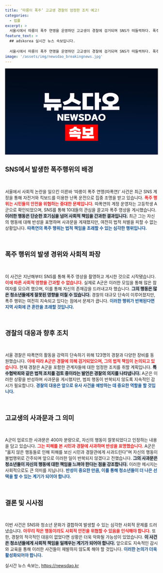 ```yaml
---
title: ‘따릉이 폭주’ 고교생 경찰의 엄정한 조치 예고!
categories:
  - 법률
excerpt: >
  서울시에서 따릉이 폭주 연맹을 운영하던 고교생이 경찰에 검거되며 SNS가 떠들썩하다. 폭주를 예고한 후 사과문을 게재했지만, 경찰은 형법 적용을 검토 중이다. 청소년들의 경각심을 위한 경고가 던져진 지금, 자전거와 킥보드의 위험한 행태는 끝날 것인가?
feature_text: >
  ## adskorea 실시간 뉴스 속보입니다.

  서울시에서 따릉이 폭주 연맹을 운영하던 고교생이 경찰에 검거되며 SNS가 떠들썩하다. 폭주를 예고한 후 사과문을 게재했지만, 경찰은 형법 적용을 검토 중이다. 청소년들의 경각심을 위한 경고가 던져진 지금, 자전거와 킥보드의 위험한 행태는 끝날 것인가?
image: '/assets/img/newsdao_breakingnews.jpg'
---
```


<p><img src="/assets/img/newsdao_breakingnews.jpg" alt="adskorea 속보" /></p>

<h2 data-ke-size="size26">SNS에서 발생한 폭주행위의 배경</h2>

<p data-ke-size="size16">&nbsp;</p>

<p>서울에서 사회적 논란을 일으킨 이른바 ‘따릉이 폭주 연맹(따폭연)’ 사건은 최근 SNS 계정을 통해 자전거와 킥보드를 이용한 난폭 운전으로 집중 조명을 받고 있습니다. <b><span style="color: #ee2323;">폭주 행위는 시민들의 안전을 위협하는 중대한 문제입니다.</span></b> 따폭연의 계정 운영자는 고등학생 A군으로 확인되었으며, SNS를 통해 10대들의 관심을 끌고자 폭주 영상을 게시했습니다. <b><span style="background-color: #21538527;">이러한 행동은 단순한 호기심을 넘어 사회적 책임을 간과한 결과입니다.</span></b> 최근 그는 자신의 행동에 대해 반성을 표명하며 사과문을 게재했지만, 여전히 법적 처벌을 피할 수 없는 상황입니다. <b><span style="color: #1a5490;">따폭연의 폭주 행위는 법적 책임을 초래할 수 있는 심각한 행위입니다.</span></b></p>

<p data-ke-size="size16">&nbsp;</p>

<h2 data-ke-size="size26">폭주 행위의 발생 경위와 사회적 파장</h2>

<p data-ke-size="size16">&nbsp;</p>

<p>이 사건은 지난해부터 SNS를 통해 폭주 영상을 촬영하고 게시한 것으로 시작됐습니다. <b><span style="color: #ee2323;">이에 따른 사회적 영향을 간과할 수 없습니다.</span></b> 실제로 A군은 이러한 모임을 통해 많은 참여자를 모으려 했으며, 이를 통해 자신의 존재감을 드러내고자 했습니다. <b><span style="background-color: #21538527;">그의 행동은 많은 청소년들에게 잘못된 영향을 미칠 수 있습니다.</span></b> 경찰의 대규모 단속이 이루어졌지만, 폭주 행위는 여전히 지속되고 있다는 점에서 문제가 큽니다. <b><span style="color: #1a5490;">이러한 행위가 반복된다면 지역 사회에 큰 혼란을 초래할 것입니다.</span></b></p>

<p data-ke-size="size16">&nbsp;</p>

<h2 data-ke-size="size26">경찰의 대응과 향후 조치</h2>

<p data-ke-size="size16">&nbsp;</p>

<p>서울 경찰은 따폭연의 활동을 강력히 단속하기 위해 123명의 경찰과 다양한 장비를 동원했습니다. <b><span style="color: #ee2323;">이에 따라 A군은 경찰에 의해 검거되었으며, 그의 법적 책임이 논의되고 있습니다.</span></b> 현재 경찰은 A군을 포함한 관계자들에 대한 엄정한 조치를 취할 계획입니다. <b><span style="background-color: #21538527;">특수협박죄와 같은 법적 조치를 검토 중이라는 발언은 경찰의 의지를 나타냅니다.</span></b> A군은 이러한 상황을 반성하며 사과문을 게시했지만, 범죄 행동이 반복되지 않도록 지속적인 감시가 필요합니다. <b><span style="color: #1a5490;">경찰의 대응은 앞으로 유사 사건을 예방하는 데 중요한 역할을 할 것입니다.</span></b></p>

<p data-ke-size="size16">&nbsp;</p>

<h2 data-ke-size="size26">고교생의 사과문과 그 의미</h2>

<p data-ke-size="size16">&nbsp;</p>

<p>A군이 업로드한 사과문은 400자 분량으로, 자신의 행동이 잘못되었다고 인정하는 내용을 담고 있습니다. <b><span style="color: #ee2323;">그는 피해를 본 시민과 경찰에 사과하며 반성을 표명했습니다.</span></b> A군은 "옳지 않은 행동들로 인해 피해를 보신 시민과 경찰관에게 사과드린다"며 자신의 행동이 불법행위로 간주되며 앞으로 이러한 일이 반복되지 않겠다고 전했습니다. <b><span style="background-color: #21538527;">그의 사과문은 청소년들이 자신의 행동에 대한 책임을 느껴야 한다는 점을 강조합니다.</span></b> 이러한 메시지는 사회적으로도 큰 의미를 지닙니다. <b><span style="color: #1a5490;">반성이 중요한 만큼, 이를 통해 청소년들이 더 나은 선택을 할 수 있는 계기가 되어야 합니다.</span></b></p>

<p data-ke-size="size16">&nbsp;</p>

<h2 data-ke-size="size26">결론 및 시사점</h2>

<p data-ke-size="size16">&nbsp;</p>

<p>이번 사건은 SNS와 청소년 문화가 결합하여 발생할 수 있는 심각한 사회적 문제를 드러냈습니다. <b><span style="color: #ee2323;">아무리 작은 행동이라도 사회적 안전을 위협할 수 있음을 인식해야 합니다.</span></b> 또한, 경찰의 적극적인 대응이 없었다면 상황은 더욱 악화될 가능성이 있었습니다. <b><span style="background-color: #21538527;">이 사건은 청소년들에게 사회적 책임을 일깨우는 계기가 되어야 합니다.</span></b> 앞으로도 지속적인 감시와 교육을 통해 이러한 사건들이 재발하지 않도록 해야 할 것입니다. <b><span style="color: #1a5490;">이러한 논의가 더욱 활성화되어야 합니다.</span></b> </p>
실시간 뉴스 속보는, <a href="https://newsdao.kr" rel="dofollow">https://newsdao.kr</a>


